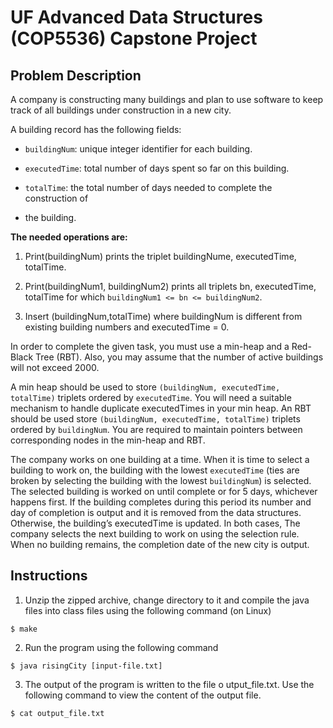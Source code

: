 # UF Advanced Data Structures (COP5536) Capstone Project


## Problem Description

 
A company is constructing many buildings and plan to use software to keep track
of all buildings under construction in a new city. 

A building record has the following fields:

* `buildingNum`: unique integer identifier for each building.

* `executedTime`: total number of days spent so far on this building.

* `totalTime`: the total number of days needed to complete the construction of
* the building.
 
**The needed operations are:**

1. Print(buildingNum) prints the triplet buildingNume, executedTime, totalTime.

2. Print(buildingNum1, buildingNum2) prints all triplets bn, executedTime,
totalTime for which `buildingNum1 <= bn <= buildingNum2`.

3. Insert (buildingNum,totalTime) where buildingNum is different from existing
building numbers and executedTime = 0.
 
In order to complete the given task, you must use a min-heap and a Red-Black
Tree (RBT). Also, you may assume that the number of active buildings will not
exceed 2000.
 
A min heap should be used to store `(buildingNum, executedTime, totalTime)`
triplets ordered by `executedTime`. You will need a suitable mechanism to handle
duplicate executedTimes in your min heap. An RBT should be used store
`(buildingNum, executedTime, totalTime)` triplets ordered by `buildingNum`. You
are required to maintain pointers between corresponding nodes in the min-heap
and RBT.
 
The company works on one building at a time. When it is time to select a
building to work on, the building with the lowest `executedTime` (ties are
broken by selecting the building with the lowest `buildingNum`) is selected. The
selected building is worked on until complete or for 5 days, whichever happens
first. If the building completes during this period its number and day of
completion is output and it is removed from the data structures. Otherwise, the
building’s executedTime is updated. In both cases, The company selects the next
building to work on using the selection rule. When no building remains, the
completion date of the new city is output.

## Instructions

1. Unzip the zipped archive, change directory to it and compile the java files
into class files using the following command (on Linux)
```
$ make
```

2. Run the program using the following command
```
$ java risingCity [input-file.txt]
```

3. The output of the program is written to the file o​ utput_file.txt​. Use the
following command to view the content of the output file.
```
$ cat output_file.txt
```
